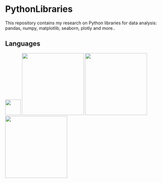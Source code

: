# PythonLibraries
This repository contains my research on Python libraries for data analysis: pandas, numpy, matplotlib, seaborn, plotly and more..

## Languages

<a href="https://www.python.org" target="_blank"> <img src="https://img.icons8.com/color/48/000000/python.png" width="50px"/></a>
<a href="https://numpy.org/" target="_blank"> <img src="https://upload.wikimedia.org/wikipedia/commons/thumb/3/31/NumPy_logo_2020.svg/1200px-NumPy_logo_2020.svg.png" width="200px"/></a>
<a href="https://pandas.pydata.org/" target="_blank"> <img src="https://upload.wikimedia.org/wikipedia/commons/thumb/e/ed/Pandas_logo.svg/1280px-Pandas_logo.svg.png" width="200px"/></a>
<a href="https://matplotlib.org/" target="_blank"> <img src="https://matplotlib.org/3.1.1/_static/logo2_compressed.svg" width="200px"/></a>
